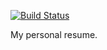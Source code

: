 [![Build Status](https://travis-ci.org/jloisel/resume.svg?branch=master)](https://travis-ci.org/jloisel/resume)

My personal resume.
